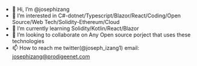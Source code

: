 - 👋 Hi, I’m @josephizang
- 👀 I’m interested in C#-dotnet/Typescript/Blazor/React/Coding/Open Source/Web Tech/Solidity-Ethereum/Cloud
- 🌱 I’m currently learning Solidity/Kotlin/React/Blazor
- 💞️ I’m looking to collaborate on Any Open source porject that uses these technologies
- 📫 How to reach me twitter(@joseph_izang1) email: josephizang@prodigeenet.com

<!---
josephizang/josephizang is a ✨ special ✨ repository because its `README.md` (this file) appears on your GitHub profile.
You can click the Preview link to take a look at your changes.
--->
